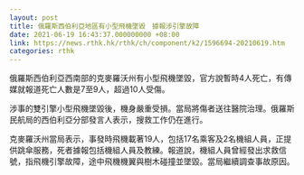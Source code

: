 ```yaml
---
layout: post
title: 俄羅斯西伯利亞地區有小型飛機墜毀　據報涉引擎故障
date: 2021-06-19 16:43:37.000000000 +08:00
link: https://news.rthk.hk/rthk/ch/component/k2/1596694-20210619.htm
categories: rthk
---
```


俄羅斯西伯利亞西南部的克麥羅沃州有小型飛機墜毀，官方說暫時4人死亡，有傳媒就報道死亡人數是7至9人，超過10人受傷。

涉事的雙引擎小型飛機墜毀後，機身嚴重受損。當局將傷者送往醫院治理。俄羅斯民航局的西伯利亞分部發言人表示，搜救工作仍在進行。

克麥羅沃州當局表示，事發時飛機載著19人，包括17名乘客及2名機組人員，正提供跳傘服務，死者據報包括機組人員及教練。報道說，機組人員曾經發出求救信號，指飛機引擎故障，途中飛機機翼與樹木碰撞並墜毀。當局繼續調查事故原因。

